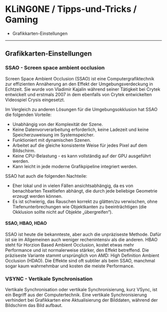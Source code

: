 # KLiNG0NE / Tipps-und-Tricks / Gaming

* Grafikkarten-Einstellungen

---

## Grafikkarten-Einstellungen

### SSAO - Screen space ambient occlusion
Screen Space Ambient Occlusion (SSAO) ist eine Computergrafiktechnik zur effizienten Annäherung an den Effekt der Umgebungsverdeckung in Echtzeit. Sie wurde von Vladimir Kajalin während seiner Tätigkeit bei Crytek entwickelt und erstmals 2007 in dem ebenfalls von Crytek entwickelten Videospiel Crysis eingesetzt.

Im Vergleich zu anderen Lösungen für die Umgebungsokklusion hat SSAO die folgenden Vorteile:
* Unabhängig von der Komplexität der Szene.
* Keine Datenvorverarbeitung erforderlich, keine Ladezeit und keine Speicherzuweisung im Systemspeicher.
* Funktioniert mit dynamischen Szenen.
* Arbeitet auf die gleiche konsistente Weise für jedes Pixel auf dem Bildschirm.
* Keine CPU-Belastung - es kann vollständig auf der GPU ausgeführt werden.
* Kann leicht in jede moderne Grafikpipeline integriert werden.

SSAO hat auch die folgenden Nachteile:
* Eher lokal und in vielen Fällen ansichtsabhängig, da es von benachbarten Texeltiefen abhängt, die durch jede beliebige Geometrie erzeugt werden können.
* Es ist schwierig, das Rauschen korrekt zu glätten/zu verwischen, ohne Tiefenunterbrechungen wie Objektkanten zu beeinträchtigen (die Okklusion sollte nicht auf Objekte „übergreifen“).

#### SSAO, HBAO, HDAO
SSAO ist heute die bekannteste, aber auch die unpräziseste Methode. Dafür ist sie im Allgemeinen auch weniger rechenintensiv als die anderen. HBAO steht für Horzion Based Ambient Occlusion, kostet etwas mehr Performance und ist normalerweise stärker, den Effekt betreffend. Die präziseste Variante stammt ursprünglich von AMD: High Definition Ambient Occlusion (HDAO). Die Effekte sind oft subtiler als beim SSAO, manchmal sogar kaum wahrnehmbar und kosten die meiste Performance.

### VSYNC - Vertikale Synchronisation
Vertikale Synchronisation oder vertikale Synchronisierung, kurz VSync, ist ein Begriff aus der Computertechnik. Eine vertikale Synchronisierung verhindert bei Grafikkarten eine Aktualisierung der Bilddaten, während der Bildschirm das Bild aufbaut.
